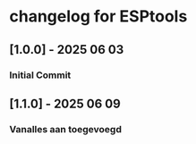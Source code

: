 # changelog for ESPtools

## [1.0.0] - 2025 06 03
### Initial Commit

## [1.1.0] - 2025 06 09
### Vanalles aan toegevoegd